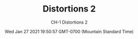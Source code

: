 ---
category: "wall-covering"
date: Wed Jan 27 2021 19:50:57 GMT-0700 (Mountain Standard Time)
description: "null"
designer: "Carl Heyward"
href: "https://www.areaenvironments.com/carl-heyward"
image_primary: "./img/CH_Distortions2_Art.jpg"
image_secondary: "./img/CH_Distortions2_Interior.jpg"
image_thumb: "./img/Carl+Heyward.png"
manufacturer: "Area Environments"
slug: "/manufacturers/area-environments/wall-covering/distortions-2"
slug_destination: area-environments,
subtitle: "CH-1 Distortions 2"
tags:
  - "area-environments"
  - "wall-covering"
title: "Distortions 2"
---
